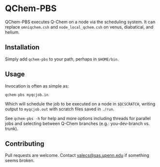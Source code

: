 # QChem-PBS

QChem-PBS executes Q-Chem on a node via the scheduling system. It can replace `omniqchem.csh` and `node_local_qchem.csh` on venus, diabatical, and helium.


## Installation
Simply add `qchem-pbs` to your path, perhaps in `$HOME/bin`.


## Usage
Invocation is often as simple as:

```qchem-pbs myqcjob.in```

Which will schedule the job to be executed on a node in `$QCSCRATCH`, writing output to `myqcjob.out` with scratch files saved in `./run`.


See `qchem-pbs -h` for help and more options including threads for parallel jobs and selecting between Q-Chem branches (e.g.: you-dev-branch vs. trunk). 

## Contributing
Pull requests are welcome. Contact valecs@sas.upenn.edu if something seems broken.
